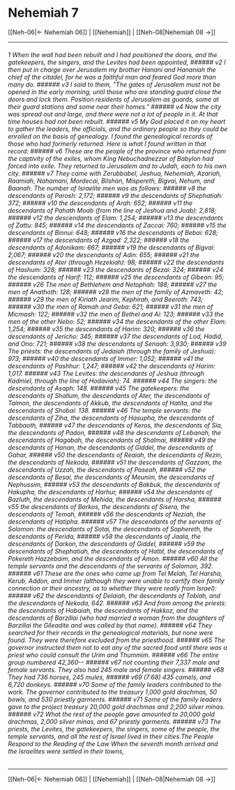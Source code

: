 # Nehemiah 7

[[Neh-06|← Nehemiah 06]] | [[Nehemiah]] | [[Neh-08|Nehemiah 08 →]]
***

###### 1 When the wall had been rebuilt and I had positioned the doors, and the gatekeepers, the singers, and the Levites had been appointed, ###### v2 I then put in charge over Jerusalem my brother Hanani and Hananiah the chief of the citadel, for he was a faithful man and feared God more than many do. ###### v3 I said to them, "The gates of Jerusalem must not be opened in the early morning, until those who are standing guard close the doors and lock them. Position residents of Jerusalem as guards, some at their guard stations and some near their homes." ###### v4 Now the city was spread out and large, and there were not a lot of people in it. At that time houses had not been rebuilt. ###### v5 My God placed it on my heart to gather the leaders, the officials, and the ordinary people so they could be enrolled on the basis of genealogy. I found the genealogical records of those who had formerly returned. Here is what I found written in that record: ###### v6 These are the people of the province who returned from the captivity of the exiles, whom King Nebuchadnezzar of Babylon had forced into exile. They returned to Jerusalem and to Judah, each to his own city. ###### v7 They came with Zerubbabel, Jeshua, Nehemiah, Azariah, Raamiah, Nahamani, Mordecai, Bilshan, Mispereth, Bigvai, Nehum, and Baanah. The number of Israelite men was as follows: ###### v8 the descendants of Parosh: 2,172; ###### v9 the descendants of Shephatiah: 372; ###### v10 the descendants of Arah: 652; ###### v11 the descendants of Pahath Moab (from the line of Jeshua and Joab): 2,818; ###### v12 the descendants of Elam: 1,254; ###### v13 the descendants of Zattu: 845; ###### v14 the descendants of Zaccai: 760; ###### v15 the descendants of Binnui: 648; ###### v16 the descendants of Bebai: 628; ###### v17 the descendants of Azgad: 2,322; ###### v18 the descendants of Adonikam: 667; ###### v19 the descendants of Bigvai: 2,067; ###### v20 the descendants of Adin: 655; ###### v21 the descendants of Ater (through Hezekiah): 98; ###### v22 the descendants of Hashum: 328; ###### v23 the descendants of Bezai: 324; ###### v24 the descendants of Harif: 112; ###### v25 the descendants of Gibeon: 95; ###### v26 The men of Bethlehem and Netophah: 188; ###### v27 the men of Anathoth: 128; ###### v28 the men of the family of Azmaveth: 42; ###### v29 the men of Kiriath Jearim, Kephirah, and Beeroth: 743; ###### v30 the men of Ramah and Geba: 621; ###### v31 the men of Micmash: 122; ###### v32 the men of Bethel and Ai: 123; ###### v33 the men of the other Nebo: 52; ###### v34 the descendants of the other Elam: 1,254; ###### v35 the descendants of Harim: 320; ###### v36 the descendants of Jericho: 345; ###### v37 the descendants of Lod, Hadid, and Ono: 721; ###### v38 the descendants of Senaah: 3,930; ###### v39 The priests: the descendants of Jedaiah (through the family of Jeshua): 973; ###### v40 the descendants of Immer: 1,052; ###### v41 the descendants of Pashhur: 1,247; ###### v42 the descendants of Harim: 1,017. ###### v43 The Levites: the descendants of Jeshua (through Kadmiel, through the line of Hodaviah): 74. ###### v44 The singers: the descendants of Asaph: 148. ###### v45 The gatekeepers: the descendants of Shallum, the descendants of Ater, the descendants of Talmon, the descendants of Akkub, the descendants of Hatita, and the descendants of Shobai: 138. ###### v46 The temple servants: the descendants of Ziha, the descendants of Hasupha, the descendants of Tabbaoth, ###### v47 the descendants of Keros, the descendants of Sia, the descendants of Padon, ###### v48 the descendants of Lebanah, the descendants of Hagabah, the descendants of Shalmai, ###### v49 the descendants of Hanan, the descendants of Giddel, the descendants of Gahar, ###### v50 the descendants of Reaiah, the descendants of Rezin, the descendants of Nekoda, ###### v51 the descendants of Gazzam, the descendants of Uzzah, the descendants of Paseah, ###### v52 the descendants of Besai, the descendants of Meunim, the descendants of Nephussim, ###### v53 the descendants of Bakbuk, the descendants of Hakupha, the descendants of Harhur, ###### v54 the descendants of Bazluth, the descendants of Mehida, the descendants of Harsha, ###### v55 the descendants of Barkos, the descendants of Sisera, the descendants of Temah, ###### v56 the descendants of Neziah, the descendants of Hatipha. ###### v57 The descendants of the servants of Solomon: the descendants of Sotai, the descendants of Sophereth, the descendants of Perida, ###### v58 the descendants of Jaala, the descendants of Darkon, the descendants of Giddel, ###### v59 the descendants of Shephatiah, the descendants of Hattil, the descendants of Pokereth Hazzebaim, and the descendants of Amon. ###### v60 All the temple servants and the descendants of the servants of Solomon, 392. ###### v61 These are the ones who came up from Tel Melah, Tel Harsha, Kerub, Addon, and Immer (although they were unable to certify their family connection or their ancestry, as to whether they were really from Israel): ###### v62 the descendants of Delaiah, the descendants of Tobiah, and the descendants of Nekoda, 642. ###### v63 And from among the priests: the descendants of Hobaiah, the descendants of Hakkoz, and the descendants of Barzillai (who had married a woman from the daughters of Barzillai the Gileadite and was called by that name). ###### v64 They searched for their records in the genealogical materials, but none were found. They were therefore excluded from the priesthood. ###### v65 The governor instructed them not to eat any of the sacred food until there was a priest who could consult the Urim and Thummim. ###### v66 The entire group numbered 42,360-- ###### v67 not counting their 7,337 male and female servants. They also had 245 male and female singers. ###### v68 They had 736 horses, 245 mules, ###### v69 (7:68) 435 camels, and 6,720 donkeys. ###### v70 Some of the family leaders contributed to the work. The governor contributed to the treasury 1,000 gold drachmas, 50 bowls, and 530 priestly garments. ###### v71 Some of the family leaders gave to the project treasury 20,000 gold drachmas and 2,200 silver minas. ###### v72 What the rest of the people gave amounted to 20,000 gold drachmas, 2,000 silver minas, and 67 priestly garments. ###### v73 The priests, the Levites, the gatekeepers, the singers, some of the people, the temple servants, and all the rest of Israel lived in their cities.The People Respond to the Reading of the Law When the seventh month arrived and the Israelites were settled in their towns,

***
[[Neh-06|← Nehemiah 06]] | [[Nehemiah]] | [[Neh-08|Nehemiah 08 →]]
